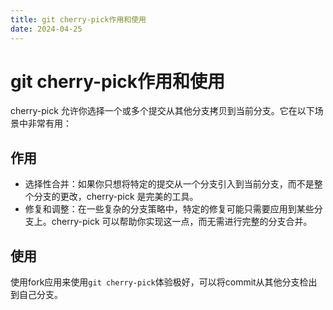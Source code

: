 ```yaml
---
title: git cherry-pick作用和使用
date: 2024-04-25
---
```


# git cherry-pick作用和使用

cherry-pick 允许你选择一个或多个提交从其他分支拷贝到当前分支。它在以下场景中非常有用：

## 作用

-   选择性合并：如果你只想将特定的提交从一个分支引入到当前分支，而不是整个分支的更改，cherry-pick 是完美的工具。
-   修复和调整：在一些复杂的分支策略中，特定的修复可能只需要应用到某些分支上。cherry-pick 可以帮助你实现这一点，而无需进行完整的分支合并。

## 使用

使用fork应用来使用`git cherry-pick`体验极好，可以将commit从其他分支检出到自己分支。
